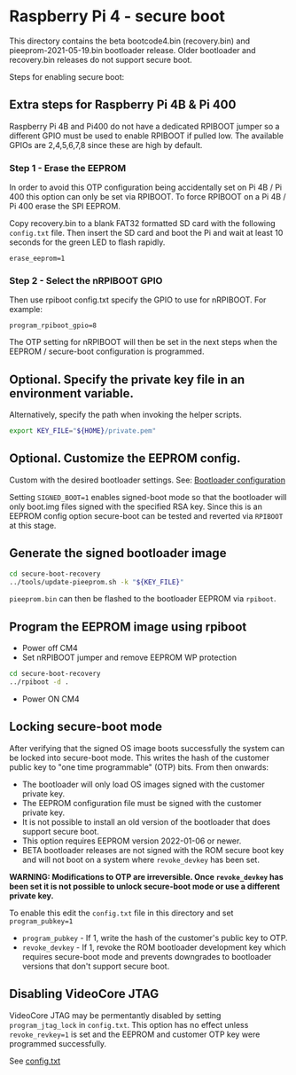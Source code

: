 # Raspberry Pi 4 - secure boot

This directory contains the beta bootcode4.bin (recovery.bin) and pieeprom-2021-05-19.bin
bootloader release. Older bootloader and recovery.bin releases do not support secure boot.

Steps for enabling secure boot:

## Extra steps for Raspberry Pi 4B & Pi 400
Raspberry Pi 4B and Pi400 do not have a dedicated RPIBOOT jumper so a different GPIO
must be used to enable RPIBOOT if pulled low. The available GPIOs are 2,4,5,6,7,8
since these are high by default.

### Step 1 - Erase the EEPROM
In order to avoid this OTP configuration being accidentally set on Pi 4B / Pi 400
this option can only be set via RPIBOOT. To force RPIBOOT on a Pi 4B / Pi 400
erase the SPI EEPROM.

Copy recovery.bin to a blank FAT32 formatted SD card with the following `config.txt` file.
Then insert the SD card and boot the Pi and wait at least 10 seconds for the green
LED to flash rapidly.
```
erase_eeprom=1
```

### Step 2 - Select the nRPIBOOT GPIO
Then use rpiboot config.txt specify the GPIO to use for nRPIBOOT. For example:
```
program_rpiboot_gpio=8
```

The OTP setting for nRPIBOOT will then be set in the next steps when the
EEPROM / secure-boot configuration is programmed.

## Optional. Specify the private key file in an environment variable.
Alternatively, specify the path when invoking the helper scripts.
```bash
export KEY_FILE="${HOME}/private.pem"
```

## Optional. Customize the EEPROM config.
Custom with the desired bootloader settings. 
See: [Bootloader configuration](https://www.raspberrypi.org/documentation/hardware/raspberrypi/bcm2711_bootloader_config.md)

Setting `SIGNED_BOOT=1` enables signed-boot mode so that the bootloader will only
boot.img files signed with the specified RSA key. Since this is an EEPROM config
option secure-boot can be tested and reverted via `RPIBOOT` at this stage.

## Generate the signed bootloader image
```bash
cd secure-boot-recovery
../tools/update-pieeprom.sh -k "${KEY_FILE}"
```

`pieeprom.bin` can then be flashed to the bootloader EEPROM via `rpiboot`.

## Program the EEPROM image using rpiboot
* Power off CM4
* Set nRPIBOOT jumper and remove EEPROM WP protection
```bash
cd secure-boot-recovery
../rpiboot -d .
```
* Power ON CM4

## Locking secure-boot mode
After verifying that the signed OS image boots successfully the system
can be locked into secure-boot mode.  This writes the hash of the
customer public key to "one time programmable" (OTP) bits. From then
onwards:

* The bootloader will only load OS images signed with the customer private key.
* The EEPROM configuration file must be signed with the customer private key.
* It is not possible to install an old version of the bootloader that does
  support secure boot.
* This option requires EEPROM version 2022-01-06 or newer.
* BETA bootloader releases are not signed with the ROM secure boot key and will
  not boot on a system where `revoke_devkey` has been set.

**WARNING: Modifications to OTP are irreversible. Once `revoke_devkey` has been set it is not possible to unlock secure-boot mode or use a different private key.**

To enable this edit the `config.txt` file in this directory and set
`program_pubkey=1`

* `program_pubkey` - If 1, write the hash of the customer's public key to OTP.
* `revoke_devkey` - If 1, revoke the ROM bootloader development key which
   requires secure-boot mode and prevents downgrades to bootloader versions that
    don't support secure boot.

## Disabling VideoCore JTAG

VideoCore JTAG may be permentantly disabled by setting `program_jtag_lock` in
`config.txt`. This option has no effect unless `revoke_revkey=1` is set and
the EEPROM and customer OTP key were programmed successfully.

See [config.txt](config.txt)
